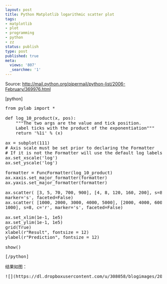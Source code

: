```yaml
---
layout: post
title: Python Matplotlib logarithmic scatter plot
tags:
- matplotlib
- plot
- programming
- python
- zz
status: publish
type: post
published: true
meta:
  views: '807'
  _searchme: '1'
---
```

Source: <a href="http://mail.python.org/pipermail/python-list/2006-February/369976.html">http://mail.python.org/pipermail/python-list/2006-February/369976.html</a>

[python]
<pre>from pylab import *

def log_10_product(x, pos):
    """The two args are the value and tick position.
    Label ticks with the product of the exponentiation"""
    return '%1i' % (x)

ax = subplot(111)
# Axis scale must be set prior to declaring the Formatter
# If it is not the Formatter will use the default log labels for ticks.
ax.set_xscale('log')
ax.set_yscale('log')

formatter = FuncFormatter(log_10_product)
ax.xaxis.set_major_formatter(formatter)
ax.yaxis.set_major_formatter(formatter)

ax.scatter( [3, 5, 70, 700, 900], [4, 8, 120, 160, 200], s=8, c='b',
marker='s', faceted=False)
ax.scatter( [1000, 2000, 3000, 4000, 5000], [2000, 4000, 6000, 8000,
1000], s=8, c='r', marker='s', faceted=False)

ax.set_xlim(1e-1, 1e5)
ax.set_ylim(1e-1, 1e5)
grid(True)
xlabel(r"Result", fontsize = 12)
ylabel(r"Prediction", fontsize = 12)

show()</pre>
<pre>[/python]</pre>
<pre>结果如图：</pre>
<pre>
![](https://dl.dropboxusercontent.com/u/308058/blogimages/2010/07/logarithmic_scatter.png)
</pre>